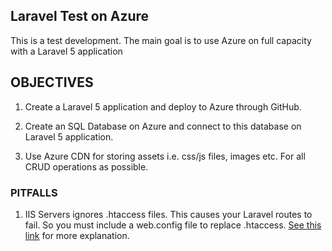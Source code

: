 ## Laravel Test on Azure

This is a test development. The main goal is to use Azure on full capacity with a Laravel 5 application

## OBJECTIVES

1) Create a Laravel 5 application and deploy to Azure through GitHub.

2) Create an SQL Database on Azure and connect to this database on Laravel 5 application.

3) Use Azure CDN for storing assets i.e. css/js files, images etc. For all CRUD operations as possible.

### PITFALLS

1) IIS Servers ignores .htaccess files. This causes your Laravel routes to fail. So you must include a web.config file to replace .htaccess. [See this link](http://blog.qbotx.com/basic-laravel-5-on-microsoft-azure-part-1/) for more explanation.


